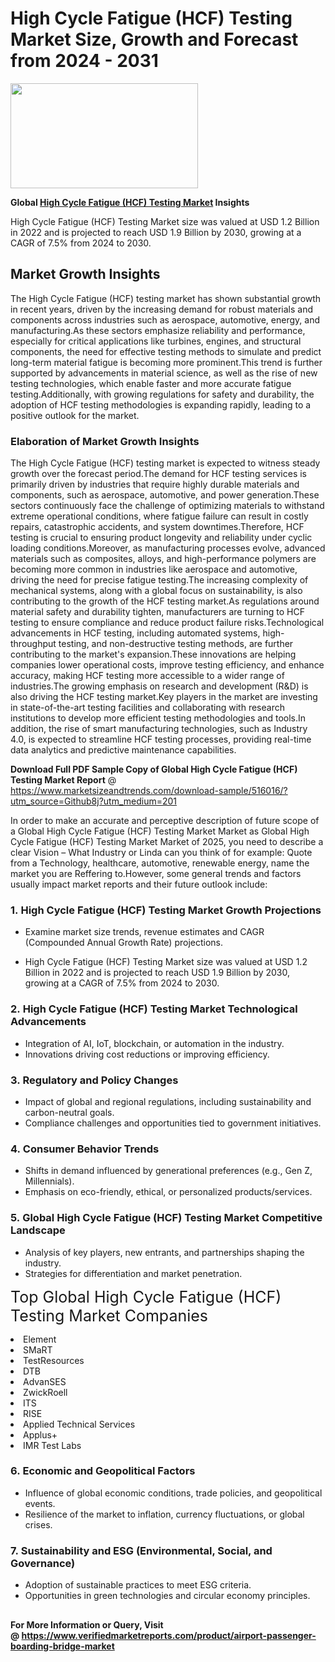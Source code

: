 <H1>High Cycle Fatigue (HCF) Testing Market Size, Growth and Forecast from 2024 - 2031</H1><img class="aligncenter size-medium wp-image-584254" src="https://thirdeyenews.in/wp-content/uploads/2024/09/Global-Market-Research-300x168.jpeg" alt="" width="300" height="168" /><p><strong>Global&nbsp;<a href="https://www.marketsizeandtrends.com/download-sample/516016/?utm_source=Github8j?utm_medium=201">High Cycle Fatigue (HCF) Testing Market</a> Insights</strong></p><p>High Cycle Fatigue (HCF) Testing Market size was valued at USD 1.2 Billion in 2022 and is projected to reach USD 1.9 Billion by 2030, growing at a CAGR of 7.5% from 2024 to 2030.</p><p><h2>Market Growth Insights</h2> The High Cycle Fatigue (HCF) testing market has shown substantial growth in recent years, driven by the increasing demand for robust materials and components across industries such as aerospace, automotive, energy, and manufacturing.As these sectors emphasize reliability and performance, especially for critical applications like turbines, engines, and structural components, the need for effective testing methods to simulate and predict long-term material fatigue is becoming more prominent.This trend is further supported by advancements in material science, as well as the rise of new testing technologies, which enable faster and more accurate fatigue testing.Additionally, with growing regulations for safety and durability, the adoption of HCF testing methodologies is expanding rapidly, leading to a positive outlook for the market.<h3>Elaboration of Market Growth Insights</h3> The High Cycle Fatigue (HCF) testing market is expected to witness steady growth over the forecast period.The demand for HCF testing services is primarily driven by industries that require highly durable materials and components, such as aerospace, automotive, and power generation.These sectors continuously face the challenge of optimizing materials to withstand extreme operational conditions, where fatigue failure can result in costly repairs, catastrophic accidents, and system downtimes.Therefore, HCF testing is crucial to ensuring product longevity and reliability under cyclic loading conditions.Moreover, as manufacturing processes evolve, advanced materials such as composites, alloys, and high-performance polymers are becoming more common in industries like aerospace and automotive, driving the need for precise fatigue testing.The increasing complexity of mechanical systems, along with a global focus on sustainability, is also contributing to the growth of the HCF testing market.As regulations around material safety and durability tighten, manufacturers are turning to HCF testing to ensure compliance and reduce product failure risks.Technological advancements in HCF testing, including automated systems, high-throughput testing, and non-destructive testing methods, are further contributing to the market's expansion.These innovations are helping companies lower operational costs, improve testing efficiency, and enhance accuracy, making HCF testing more accessible to a wider range of industries.The growing emphasis on research and development (R&D) is also driving the HCF testing market.Key players in the market are investing in state-of-the-art testing facilities and collaborating with research institutions to develop more efficient testing methodologies and tools.In addition, the rise of smart manufacturing technologies, such as Industry 4.0, is expected to streamline HCF testing processes, providing real-time data analytics and predictive maintenance capabilities.<p><span class=""><strong>Download Full PDF Sample Copy of Global High Cycle Fatigue (HCF) Testing Market Report</strong> @ <a href="https://www.marketsizeandtrends.com/download-sample/516016/?utm_source=Github8j?utm_medium=201" target="_blank">https://www.marketsizeandtrends.com/download-sample/516016/?utm_source=Github8j?utm_medium=201</a></span></p><p>In order to make an accurate and perceptive description of future scope of a Global&nbsp;High Cycle Fatigue (HCF) Testing Market Market as Global&nbsp;High Cycle Fatigue (HCF) Testing Market Market of 2025, you need to describe a clear Vision &ndash; What Industry or Linda can you think of for example: Quote from a Technology, healthcare, automotive, renewable energy, name the market you are Reffering to.However, some general trends and factors usually impact market reports and their future outlook include:</p><h3>1.&nbsp;<strong>High Cycle Fatigue (HCF) Testing Market Growth Projections</strong></h3><ul><li>Examine market size trends, revenue estimates and CAGR (Compounded Annual Growth Rate) projections.</li><li><p>High Cycle Fatigue (HCF) Testing Market size was valued at USD 1.2 Billion in 2022 and is projected to reach USD 1.9 Billion by 2030, growing at a CAGR of 7.5% from 2024 to 2030.</p></li></ul><h3>2.&nbsp;<strong>High Cycle Fatigue (HCF) Testing Market Technological Advancements</strong></h3><ul><li>Integration of AI, IoT, blockchain, or automation in the industry.</li><li>Innovations driving cost reductions or improving efficiency.</li></ul><h3>3.&nbsp;<strong>Regulatory and Policy Changes</strong></h3><ul><li>Impact of global and regional regulations, including sustainability and carbon-neutral goals.</li><li>Compliance challenges and opportunities tied to government initiatives.</li></ul><h3>4.&nbsp;<strong>Consumer Behavior Trends</strong></h3><ul><li>Shifts in demand influenced by generational preferences (e.g., Gen Z, Millennials).</li><li>Emphasis on eco-friendly, ethical, or personalized products/services.</li></ul><h3>5.&nbsp;<strong>Global High Cycle Fatigue (HCF) Testing Market Competitive Landscape</strong></h3><ul><li>Analysis of key players, new entrants, and partnerships shaping the industry.</li><li>Strategies for differentiation and market penetration.</li></ul><p data-pm-slice="1 1 []"><span style="color: inherit; font-family: inherit; font-size: 25px;">Top Global High Cycle Fatigue (HCF) Testing Market Companies</span></p><div class="" data-test-id=""><p><li>Element</li><li> SMaRT</li><li> TestResources</li><li> DTB</li><li> AdvanSES</li><li> ZwickRoell</li><li> ITS</li><li> RISE</li><li> Applied Technical Services</li><li> Applus+</li><li> IMR Test Labs</li></p></div><h3>6.&nbsp;<strong>Economic and Geopolitical Factors</strong></h3><ul><li>Influence of global economic conditions, trade policies, and geopolitical events.</li><li>Resilience of the market to inflation, currency fluctuations, or global crises.</li></ul><h3>7.&nbsp;<strong>Sustainability and ESG (Environmental, Social, and Governance)</strong></h3><ul><li>Adoption of sustainable practices to meet ESG criteria.</li><li>Opportunities in green technologies and circular economy principles.</li></ul><h2><strong style="font-size: 14px;">For More Information or Query, Visit @&nbsp;</strong><a style="background-color: #ffffff; font-size: 14px;" href="https://www.marketsizeandtrends.com/report/high-cycle-fatigue-hcf-testing-market/" target="_blank">https://www.verifiedmarketreports.com/product/airport-passenger-boarding-bridge-market</a></h2>